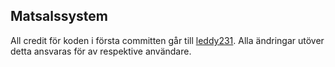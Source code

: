 ## Matsalssystem

All credit för koden i första committen går till [leddy231](https://github.com/leddy231). Alla ändringar utöver detta ansvaras för av respektive användare.
